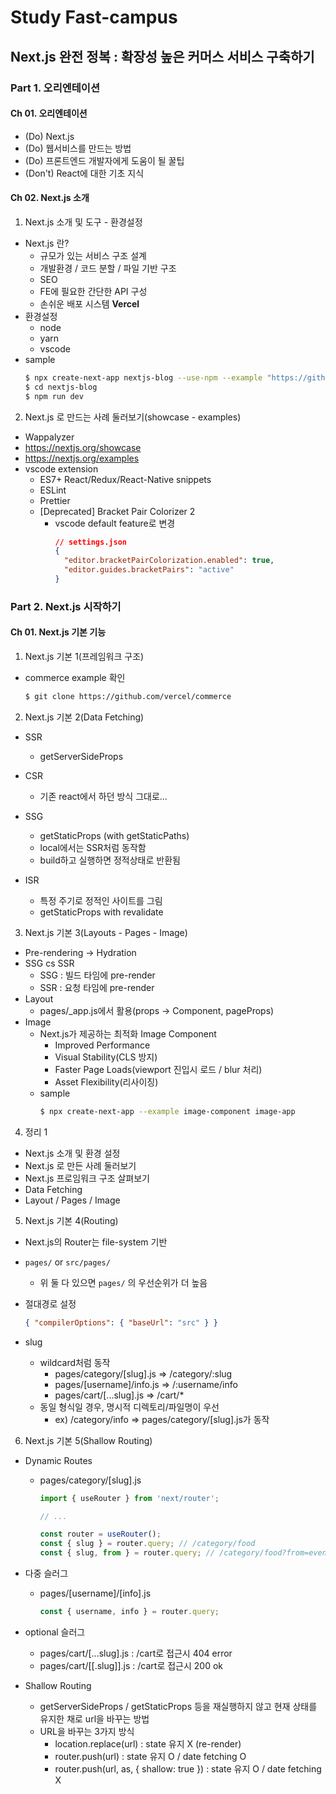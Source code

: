 # Study Fast-campus

## Next.js 완전 정복 : 확장성 높은 커머스 서비스 구축하기

### Part 1. 오리엔테이션

#### Ch 01. 오리엔테이션

- (Do) Next.js
- (Do) 웹서비스를 만드는 방법
- (Do) 프론트엔드 개발자에게 도움이 될 꿀팁
- (Don't) React에 대한 기초 지식

#### Ch 02. Next.js 소개

1. Next.js 소개 및 도구 - 환경설정

- Next.js 란?
  - 규모가 있는 서비스 구조 설계
  - 개발환경 / 코드 분할 / 파일 기반 구조
  - SEO
  - FE에 필요한 간단한 API 구성
  - 손쉬운 배포 시스템 **Vercel**
- 환경설정
  - node
  - yarn
  - vscode
- sample
  ```bash
  $ npx create-next-app nextjs-blog --use-npm --example "https://github.com/vercel/next-learn/tree/main/basics/learn-starter"
  $ cd nextjs-blog
  $ npm run dev
  ```

2. Next.js 로 만드는 사례 둘러보기(showcase - examples)

- Wappalyzer
- https://nextjs.org/showcase
- https://nextjs.org/examples
- vscode extension
  - ES7+ React/Redux/React-Native snippets
  - ESLint
  - Prettier
  - [Deprecated] Bracket Pair Colorizer 2
    - vscode default feature로 변경
      ```json
      // settings.json
      {
        "editor.bracketPairColorization.enabled": true,
        "editor.guides.bracketPairs": "active"
      }
      ```

### Part 2. Next.js 시작하기

#### Ch 01. Next.js 기본 기능

1. Next.js 기본 1(프레임워크 구조)

- commerce example 확인
  ```bash
  $ git clone https://github.com/vercel/commerce
  ```

2. Next.js 기본 2(Data Fetching)

- SSR

  - getServerSideProps

- CSR

  - 기존 react에서 하던 방식 그대로...

- SSG

  - getStaticProps (with getStaticPaths)
  - local에서는 SSR처럼 동작함
  - build하고 실행하면 정적상태로 반환됨

- ISR
  - 특정 주기로 정적인 사이트를 그림
  - getStaticProps with revalidate

3. Next.js 기본 3(Layouts - Pages - Image)

- Pre-rendering -> Hydration
- SSG cs SSR
  - SSG : 빌드 타임에 pre-render
  - SSR : 요청 타임에 pre-render
- Layout
  - pages/\_app.js에서 활용(props -> Component, pageProps)
- Image
  - Next.js가 제공하는 최적화 Image Component
    - Improved Performance
    - Visual Stability(CLS 방지)
    - Faster Page Loads(viewport 진입시 로드 / blur 처리)
    - Asset Flexibility(리사이징)
  - sample
    ```bash
    $ npx create-next-app --example image-component image-app
    ```

4. 정리 1

- Next.js 소개 및 환경 설정
- Next.js 로 만든 사례 둘러보기
- Next.js 프로임워크 구조 살펴보기
- Data Fetching
- Layout / Pages / Image

5. Next.js 기본 4(Routing)

- Next.js의 Router는 file-system 기반
- `pages/` or `src/pages/`

  - 위 둘 다 있으면 `pages/` 의 우선순위가 더 높음

- 절대경로 설정

  ```json
  { "compilerOptions": { "baseUrl": "src" } }
  ```

- slug
  - wildcard처럼 동작
    - pages/category/[slug].js => /category/:slug
    - pages/[username]/info.js => /:username/info
    - pages/cart/[...slug].js => /cart/\*
  - 동일 형식일 경우, 명시적 디렉토리/파일명이 우선
    - ex) /category/info => pages/category/[slug].js가 동작

6. Next.js 기본 5(Shallow Routing)

- Dynamic Routes

  - pages/category/[slug].js

    ```js
    import { useRouter } from 'next/router';

    // ...

    const router = useRouter();
    const { slug } = router.query; // /category/food
    const { slug, from } = router.query; // /category/food?from=event
    ```

- 다중 슬러그

  - pages/[username]/[info].js
    ```js
    const { username, info } = router.query;
    ```

- optional 슬러그

  - pages/cart/[...slug].js : /cart로 접근시 404 error
  - pages/cart/[[.slug]].js : /cart로 접근시 200 ok

- Shallow Routing
  - getServerSideProps / getStaticProps 등을 재실행하지 않고 현재 상태를 유지한 채로 url을 바꾸는 방법
  - URL을 바꾸는 3가지 방식
    - location.replace(url) : state 유지 X (re-render)
    - router.push(url) : state 유지 O / date fetching O
    - router.push(url, as, { shallow: true }) : state 유지 O / date fetching X
